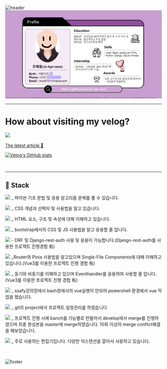 <!-- <div align="center">  -->
![header](https://capsule-render.vercel.app/api?type=waving&height=230&section=header&text=Welcome%20%20%20my%20%20%20profile😊&fontSize=70)
![Alt text](image-1.png)
<!-- &color=B897FF -->
<!-- #  Welcome my github profile :wave: -->

<!-- # It's me!  -->

<!-- 
<div style="display: flex; justify-content: space-between;">
<div style="display:flex 1 felx-direction: row;"> -->

<!-- ## :deciduous_tree:  -->
<!-- <br/> -->

<hr />


# How about visiting my velog?

<a href="https://velog.io/@turtle_hw" target="_blank"><img src="https://img.shields.io/badge/Velog-20c997?style=flat-square&logo=Vimeo&logoColor=white"/>  

The latest article 💨 </a> 
<!-- <summary>Go to Velog </summary> -->

<!-- <br/> -->
<!-- <details> -->

<!-- <br /> -->

[![Velog's GitHub stats](https://velog-readme-stats.vercel.app/api?name=turtle_hw)](https://velog.io/@turtle_hw)

<!-- </details> -->
<br/>

<!-- <details>
<summary>GitHub stats</summary>

<!-- <details> -->
<!-- <summary>GitHub stats</summary> -->
<!-- Status

![Anurag's GitHub stats](https://github-readme-stats.vercel.app/api?username=Jo-hye-won&theme=material-palenight&show_icons=true)

</details> -->

<hr/>

##  :purple_heart: Stack

<!--파이썬 -->
<img src="https://img.shields.io/badge/python-3776AB?style=for-the-badge&logo=python&logoColor=white"> _ 파이썬 기초 문법 및 응용 알고리즘 문제를 풀 수 있습니다.


<!-- CSS -->
<img src="https://img.shields.io/badge/CSS3-1572B6?style=for-the-badge&logo=CSS3&logoColor=white"> _ CSS 개념과 선택자 및 사용법을 알고 있습니다.

<!-- HTML -->
<img src="https://img.shields.io/badge/HTML5-E34F26?style=for-the-badge&logo=HTML5&logoColor=white"> _ HTML 요소, 구조 및 속성에 대해 이해하고 있습니다.

<!-- bootstrap -->
<img src="https://img.shields.io/badge/bootstrap-7952B3?style=for-the-badge&logo=bootstrap&logoColor=white"> _ bootstrap에서의 CSS 및 JS 사용법을 알고 응용할 줄 압니다.

<!-- Django -->
 <img src="https://img.shields.io/badge/django-6DB33F?style=for-the-badge&logo=django&logoColor=white"> - DRF 및 Django-rest-auth 사용 및 응용이 가능합니다.(Django-rest-auth를 사용한 프로젝트 진행경험 有)

<!-- vue.js -->
<img src="https://img.shields.io/badge/Vue.js-35495E?style=for-the-badge&logo=vue.js&logoColor=4FC08D"> _Router와 Pinia 사용법을 알고있으며 Single-File Components에 대해 이해하고 있습니다.(Vue3를 이용한 프로젝트 진행 경험 有)


<!-- 자바스크립트 -->
<img src="https://img.shields.io/badge/javascript-F7DF1E?style=for-the-badge&logo=javascript&logoColor=black"> _ 동기와 비동기를 이해하고 있으며 Eventhandler를 응용하여 사용할 줄 압니다.(Vue3를 이용한 프로젝트 진행 경험 有)

<!-- powershell -->
<img src="https://img.shields.io/badge/Powershell-2CA5E0?style=for-the-badge&logo=powershell&logoColor=white"> _ ssafy강의장에서 bash창에서의 vue실행이 안되어 powershell 환경에서 vue 작업을 했습니다.

<!-- git -->
<img src="https://img.shields.io/badge/git-F05032?style=for-the-badge&logo=git&logoColor=white"> _ git의 project에서 프로젝트 일정관리를 하였습니다

<!-- github -->
<img src="https://img.shields.io/badge/github-181717?style=for-the-badge&logo=github&logoColor=white"> _ 프로젝트 진행 시에 banch를 기능별로 만들어서 develop에서 merge를 진행하였으며 최종 완성본을 master에 merge하였습니다.
10회 이상의 merge conflict해결을 해보았습니다.

<!-- VSCode -->
<img src="https://img.shields.io/badge/VSCode-007ACC?style=for-the-badge&logo=VisualStudioCode&logoColor=white"> _ 주로 사용하는 편집기입니다. 다양한 익스텐션을 깔아서 사용하고 있습니다.  
   <br/>
   <br/>

</div>
</div>
<!-- </div> -->

![footer](https://capsule-render.vercel.app/api?type=wave&height=200&section=footer&text=Now,%20how%20about%20hiring%20me?&fontSize=50)